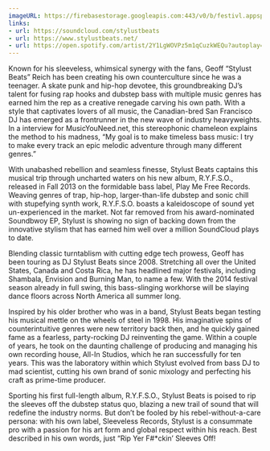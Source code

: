 ```yaml
---
imageURL: https://firebasestorage.googleapis.com:443/v0/b/festivl.appspot.com/o/userContent%2F5C909BEE-C751-4496-BFAA-11D234E2EEA5.png?alt=media&token=50a81e4d-3add-4ed2-9b90-0b3d98a937d7
links:
- url: https://soundcloud.com/stylustbeats
- url: https://www.stylustbeats.net/
- url: https://open.spotify.com/artist/2Y1LgWOVPz5m1qCuzkWEQu?autoplay=true
---
```

Known for his sleeveless, whimsical synergy with the fans, Geoff “Stylust Beats” Reich has been creating his own counterculture since he was a teenager. A skate punk and hip-hop devotee, this groundbreaking DJ’s talent for fusing rap hooks and dubstep bass with multiple music genres has earned him the rep as a creative renegade carving his own path. With a style that captivates lovers of all music, the Canadian-bred San Francisco DJ has emerged as a frontrunner in the new wave of industry heavyweights. In a interview for MusicYouNeed.net, this stereophonic chameleon explains the method to his madness, “My goal is to make timeless bass music: I try to make every track an epic melodic adventure through many different genres.”

With unabashed rebellion and seamless finesse, Stylust Beats captains this musical trip through uncharted waters on his new album, R.Y.F.S.O., released in Fall 2013 on the formidable bass label, Play Me Free Records. Weaving genres of trap, hip-hop, larger-than-life dubstep and sonic chill with stupefying synth work, R.Y.F.S.O. boasts a kaleidoscope of sound yet un-experienced in the market. Not far removed from his award-nominated Soundbwoy EP, Stylust is showing no sign of backing down from the innovative stylism that has earned him well over a million SoundCloud plays to date.

Blending classic turntablism with cutting edge tech prowess, Geoff has been touring as DJ Stylust Beats since 2008. Stretching all over the United States, Canada and Costa Rica, he has headlined major festivals, including Shambala, Envision and Burning Man, to name a few. With the 2014 festival season already in full swing, this bass-slinging workhorse will be slaying dance floors across North America all summer long.

Inspired by his older brother who was in a band, Stylust Beats began testing his musical mettle on the wheels of steel in 1998. His imaginative spins of counterintuitive genres were new territory back then, and he quickly gained fame as a fearless, party-rocking DJ reinventing the game. Within a couple of years, he took on the daunting challenge of producing and managing his own recording house, All-In Studios, which he ran successfully for ten years. This was the laboratory within which Stylust evolved from bass DJ to mad scientist, cutting his own brand of sonic mixology and perfecting his craft as prime-time producer.

Sporting his first full-length album, R.Y.F.S.O., Stylust Beats is poised to rip the sleeves off the dubstep status quo, blazing a new trail of sound that will redefine the industry norms. But don’t be fooled by his rebel-without-a-care persona: with his own label, Sleeveless Records, Stylust is a consummate pro with a passion for his art form and global respect within his reach. Best described in his own words, just “Rip Yer F#*ckin’ Sleeves Off!